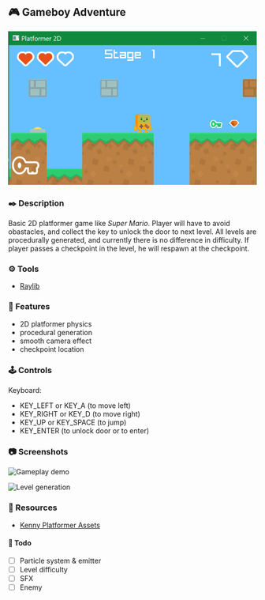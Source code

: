 ## :video_game: Gameboy Adventure

![Screenshot00](screenshots/Screenshot-platformer00.png "Platformer")

### :black_nib: Description

Basic 2D platformer game like *Super Mario*. Player will have to avoid obastacles, and collect the key to unlock the door to next level. All levels are procedurally generated, and currently there is no difference in difficulty. If player passes a checkpoint in the level, he will respawn at the checkpoint.

### :gear: Tools

- [Raylib](https://www.raylib.com)

### :jack_o_lantern: Features

 - 2D platformer physics
 - procedural generation
 - smooth camera effect
 - checkpoint location

### :joystick: Controls

Keyboard:
 - KEY_LEFT or KEY_A (to move left)
 - KEY_RIGHT or KEY_D (to move right)
 - KEY_UP or KEY_SPACE (to jump)
 - KEY_ENTER (to unlock door or to enter)

### :camera: Screenshots

![Gameplay demo](screenshots/demo_gamplay00.gif "Stage 01")

![Level generation](screenshots/demo_gamplay01.gif "Levels")

### :gem: Resources

- [Kenny Platformer Assets](https://www.kenney.nl/assets/simplified-platformer-pack)


#### :dart: Todo
- [ ] Particle system & emitter
- [ ] Level difficulty
- [ ] SFX
- [ ] Enemy
